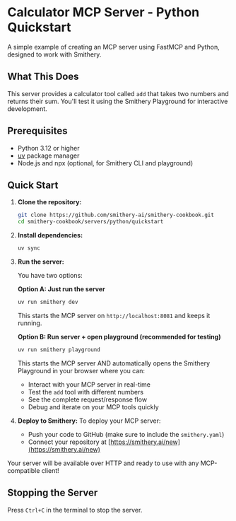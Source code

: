 # Calculator MCP Server - Python Quickstart

A simple example of creating an MCP server using FastMCP and Python, designed to work with Smithery.

## What This Does

This server provides a calculator tool called `add` that takes two numbers and returns their sum. You'll test it using the Smithery Playground for interactive development.

## Prerequisites

- Python 3.12 or higher
- [uv](https://docs.astral.sh/uv/) package manager
- Node.js and npx (optional, for Smithery CLI and playground)

## Quick Start

1. **Clone the repository:**
   ```bash
   git clone https://github.com/smithery-ai/smithery-cookbook.git
   cd smithery-cookbook/servers/python/quickstart
   ```

2. **Install dependencies:**
   ```bash
   uv sync
   ```

3. **Run the server:**
   
   You have two options:
   
   **Option A: Just run the server**
   ```bash
   uv run smithery dev
   ```
   This starts the MCP server on `http://localhost:8081` and keeps it running.
   
   **Option B: Run server + open playground (recommended for testing)**
   ```bash
   uv run smithery playground
   ```
   This starts the MCP server AND automatically opens the Smithery Playground in your browser where you can:
   - Interact with your MCP server in real-time
   - Test the `add` tool with different numbers
   - See the complete request/response flow
   - Debug and iterate on your MCP tools quickly

4. **Deploy to Smithery:**
   To deploy your MCP server:
   - Push your code to GitHub (make sure to include the `smithery.yaml`)
   - Connect your repository at [https://smithery.ai/new](https://smithery.ai/new)

Your server will be available over HTTP and ready to use with any MCP-compatible client!

## Stopping the Server

Press `Ctrl+C` in the terminal to stop the server.
